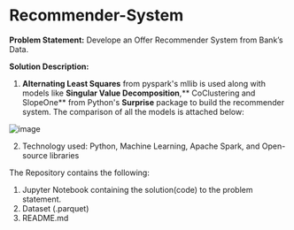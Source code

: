 # Recommender-System

**Problem Statement:**
Develope an Offer Recommender System from Bank’s Data.

**Solution Description:**
1) **Alternating Least Squares** from pyspark's mllib is used along with models like **Singular Value Decomposition**,** CoClustering and SlopeOne** from Python's **Surprise** package to build the recommender system. The comparison of all the models is attached below:

![image](https://user-images.githubusercontent.com/69714874/126201526-7a64a0d2-280f-4c3a-b667-37fdb6b62cbb.png)

2) Technology used: Python, Machine Learning, Apache Spark, and Open-source libraries

The Repository contains the following:
1) Jupyter Notebook containing the solution(code) to the problem statement.
2) Dataset (.parquet)
3) README.md
